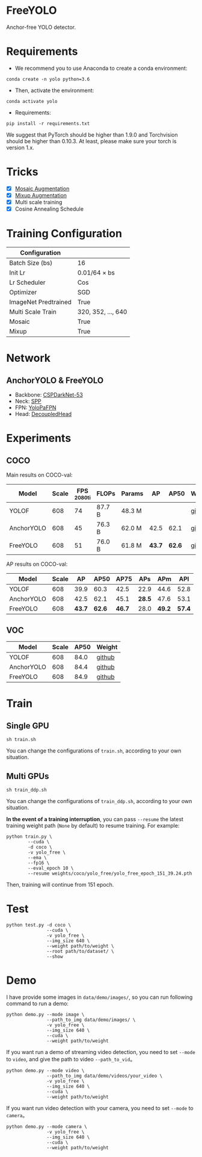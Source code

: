 # FreeYOLO
Anchor-free YOLO detector.

# Requirements
- We recommend you to use Anaconda to create a conda environment:
```Shell
conda create -n yolo python=3.6
```

- Then, activate the environment:
```Shell
conda activate yolo
```

- Requirements:
```Shell
pip install -r requirements.txt 
```

We suggest that PyTorch should be higher than 1.9.0 and Torchvision should be higher than 0.10.3. 
At least, please make sure your torch is version 1.x.

# Tricks
- [x] [Mosaic Augmentation](https://github.com/yjh0410/FreeYOLO/blob/master/dataset/transforms.py)
- [x] [Mixup Augmentation](https://github.com/yjh0410/FreeYOLO/blob/master/dataset/transforms.py)
- [x] Multi scale training
- [x] Cosine Annealing Schedule

# Training Configuration
|   Configuration         |                      |
|-------------------------|----------------------|
| Batch Size (bs)         | 16                   |
| Init Lr                 | 0.01/64 × bs         |
| Lr Scheduler            | Cos                  |
| Optimizer               | SGD                  |
| ImageNet Predtrained    | True                 |
| Multi Scale Train       | 320, 352, ..., 640   |
| Mosaic                  | True                 |
| Mixup                   | True                 |

# Network
## AnchorYOLO & FreeYOLO
- Backbone: [CSPDarkNet-53](https://github.com/yjh0410/FreeYOLO/blob/master/models/backbone/cspdarknet.py)
- Neck: [SPP](https://github.com/yjh0410/FreeYOLO/blob/master/models/neck/spp.py)
- FPN: [YoloPaFPN](https://github.com/yjh0410/FreeYOLO/blob/master/models/neck/yolopafpn.py)
- Head: [DecoupledHead](https://github.com/yjh0410/FreeYOLO/blob/master/models/head/decoupled_head.py)

# Experiments
## COCO

Main results on COCO-val:

| Model        |  Scale  | FPS<sup><br>2080ti |  FLOPs  |  Params |    AP    |    AP50    |  Weight  |
|--------------|---------|--------------------|---------|---------|----------|------------|----------|
| YOLOF        |  608    |  74                |  87.7 B |  48.3 M |      |        | [github]() |
| AnchorYOLO   |  608    |  45                |  76.3 B |  62.0 M |   42.5   |    62.1    | [github](https://github.com/yjh0410/FreeYOLO/releases/download/weight/yolo_anchor_42.5_62.1.pth) |
| FreeYOLO     |  608    |  51                |  76.0 B |  61.8 M | **43.7** |  **62.6**  | [github](https://github.com/yjh0410/FreeYOLO/releases/download/weight/yolo_free_43.7_62.6.pth) |

AP results on COCO-val:

| Model        |  Scale  |  AP      |  AP50      |  AP75      |  APs      |  APm      |  APl      |
|--------------|---------|----------|------------|------------|-----------|-----------|-----------|
| YOLOF        |  608    |   39.9   |    60.3    |    42.5    |    22.9   |    44.6   |   52.8    |
| AnchorYOLO   |  608    |   42.5   |    62.1    |    45.1    |  **28.5** |    47.6   |   53.1    |
| FreeYOLO     |  608    | **43.7** |  **62.6**  |  **46.7**  |    28.0   |  **49.2** | **57.4**  |

## VOC

| Model        |  Scale  |  AP50 |  Weight  |
|--------------|---------|-------|----------|
| YOLOF        |  608    |  84.0 | [github](https://github.com/yjh0410/FreeYOLO/releases/download/weight/yolof_84.0.pth) |
| AnchorYOLO   |  608    |  84.4 | [github](https://github.com/yjh0410/FreeYOLO/releases/download/weight/yolo_anchor_84.4.pth) |
| FreeYOLO     |  608    |  84.9 | [github](https://github.com/yjh0410/FreeYOLO/releases/download/weight/yolo_free_84.9.pth) |


# Train
## Single GPU
```Shell
sh train.sh
```

You can change the configurations of `train.sh`, according to your own situation.

## Multi GPUs
```Shell
sh train_ddp.sh
```

You can change the configurations of `train_ddp.sh`, according to your own situation.

**In the event of a training interruption**, you can pass `--resume` the latest training
weight path (`None` by default) to resume training. For example:

```Shell
python train.py \
        --cuda \
        -d coco \
        -v yolo_free \
        --ema \
        --fp16 \
        --eval_epoch 10 \
        --resume weights/coco/yolo_free/yolo_free_epoch_151_39.24.pth
```

Then, training will continue from 151 epoch.

# Test
```Shell
python test.py -d coco \
               --cuda \
               -v yolo_free \
               --img_size 640 \
               --weight path/to/weight \
               --root path/to/dataset/ \
               --show
```

# Demo
I have provide some images in `data/demo/images/`, so you can run following command to run a demo:

```Shell
python demo.py --mode image \
               --path_to_img data/demo/images/ \
               -v yolo_free \
               --img_size 640 \
               --cuda \
               --weight path/to/weight
```

If you want run a demo of streaming video detection, you need to set `--mode` to `video`, and give the path to video `--path_to_vid`。

```Shell
python demo.py --mode video \
               --path_to_img data/demo/videos/your_video \
               -v yolo_free \
               --img_size 640 \
               --cuda \
               --weight path/to/weight
```

If you want run video detection with your camera, you need to set `--mode` to `camera`。

```Shell
python demo.py --mode camera \
               -v yolo_free \
               --img_size 640 \
               --cuda \
               --weight path/to/weight
```
